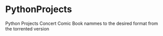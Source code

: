 # PythonProjects
 Python Projects
 Concert Comic Book nammes to the desired format from the torrented version
